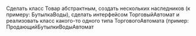 Сделать класс Товар абстрактным, создать нескольких наследников (к примеру: БутылкаВоды), 
сделать интерфейсом ТорговыйАвтомат и реализовать класс какого-то 
одного типа ТорговогоАвтомата (пример:
ПродающийБутылкиВодыАвтомат